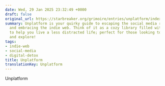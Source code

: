 ```yaml
---
date: Wed, 29 Jan 2025 23:32:49 +0000
draft: false
original_url: https://starbreaker.org/grimoire/entries/unplatform/index.html
summary: Unplatform is your quirky guide to escaping the social media rabbit hole
  and embracing the indie web. Think of it as a cozy library filled with recommendations
  to help you live a less distracted life; perfect for those looking to disconnect
  and explore!
tags:
- indie-web
- social-media
- digital-detox
title: Unplatform
translationKey: Unplatform
---
```


Unplatform